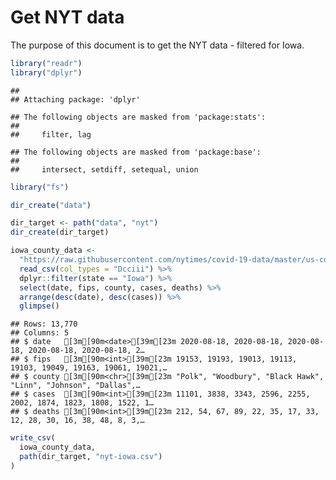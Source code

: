 Get NYT data
================

The purpose of this document is to get the NYT data - filtered for Iowa.

``` r
library("readr")
library("dplyr")
```

    ## 
    ## Attaching package: 'dplyr'

    ## The following objects are masked from 'package:stats':
    ## 
    ##     filter, lag

    ## The following objects are masked from 'package:base':
    ## 
    ##     intersect, setdiff, setequal, union

``` r
library("fs")
```

``` r
dir_create("data")

dir_target <- path("data", "nyt")
dir_create(dir_target)
```

``` r
iowa_county_data <- 
  "https://raw.githubusercontent.com/nytimes/covid-19-data/master/us-counties.csv" %>%
  read_csv(col_types = "Dcciii") %>%
  dplyr::filter(state == "Iowa") %>%
  select(date, fips, county, cases, deaths) %>%
  arrange(desc(date), desc(cases)) %>%
  glimpse()
```

    ## Rows: 13,770
    ## Columns: 5
    ## $ date   [3m[90m<date>[39m[23m 2020-08-18, 2020-08-18, 2020-08-18, 2020-08-18, 2020-08-18, 2…
    ## $ fips   [3m[90m<int>[39m[23m 19153, 19193, 19013, 19113, 19103, 19049, 19163, 19061, 19021,…
    ## $ county [3m[90m<chr>[39m[23m "Polk", "Woodbury", "Black Hawk", "Linn", "Johnson", "Dallas",…
    ## $ cases  [3m[90m<int>[39m[23m 11101, 3838, 3343, 2596, 2255, 2002, 1874, 1823, 1808, 1522, 1…
    ## $ deaths [3m[90m<int>[39m[23m 212, 54, 67, 89, 22, 35, 17, 33, 12, 28, 30, 16, 38, 48, 8, 3,…

``` r
write_csv(
  iowa_county_data,
  path(dir_target, "nyt-iowa.csv")
)
```

